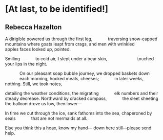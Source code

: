 # [At last, to be identified!]
## Rebecca Hazelton
A dirigible powered us through the first leg,
            traversing snow-capped mountains where goats
leapt from crags, and men with wrinkled
            apples faces looked up, pointed.

Smiling
            to cold air, I slept under a bear skin,
                        touched your lips in the night.

            On our pleasant soap
bubble journey, we dropped baskets down
            each morning, hooked meats, cheeses;
            in later weeks, nothing. Still, we took notes,

detailing the weather conditions, the migrating
            elk numbers and their steady decrease.
Northward by cracked compass,
            the sleet sheeting the balloon drove us low, then lower—

In time we cut through the ice, sank
fathoms into the sea, chaperoned by seals
            that are not mermaids at all.

Else you think this a hoax, know my hand—
down here still—please send help.